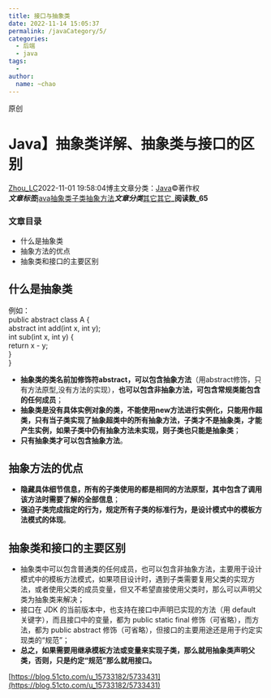 ```yaml
---
title: 接口与抽象类
date: 2022-11-14 15:05:37
permalink: /javaCategory/5/
categories:
  - 后端
  - java
tags:
  - 
author: 
  name: ~chao
---
```

 原创
# Java】抽象类详解、抽象类与接口的区别
[Zhou_LC](https://blog.51cto.com/u_15856491)2022-11-01 19:58:04博主文章分类：[Java](https://blog.51cto.com/u_15856491/category17)©著作权<br />**_文章标签_**[java](https://blog.51cto.com/topic/java.html)[抽象类](https://blog.51cto.com/topic/chouxianglei.html)[子类](https://blog.51cto.com/topic/zilei.html)[抽象方法](https://blog.51cto.com/topic/chouxiangfangfa.html)**_文章分类_**[其它](https://blog.51cto.com/nav/other1)[其它](https://blog.51cto.com/nav/other)**_阅读数_65**

### 文章目录

- 什么是抽象类
- 抽象方法的优点
- 抽象类和接口的主要区别
## 什么是抽象类
例如：<br />public abstract class A {<br />   abstract int add(int x, int y);<br />   int sub(int x, int y) { <br />      return x - y;<br />   }<br />}

- **抽象类的类名前加修饰符abstract，可以包含抽象方法**（用abstract修饰，只有方法原型,没有方法的实现），**也可以包含非抽象方法，可包含常规类能包含的任何成员**；
- **抽象类是没有具体实例对象的类，不能使用new方法进行实例化，只能用作超类，只有当子类实现了抽象超类中的所有抽象方法，子类才不是抽象类，才能产生实例，如果子类中仍有抽象方法未实现，则子类也只能是抽象类**；
- **只有抽象类才可以包含抽象方法**。
## 抽象方法的优点

- **隐藏具体细节信息，所有的子类使用的都是相同的方法原型，其中包含了调用该方法时需要了解的全部信息**；
- **强迫子类完成指定的行为，规定所有子类的标准行为，是设计模式中的模板方法模式的体现**。
## 抽象类和接口的主要区别

- 抽象类中可以包含普通类的任何成员，也可以包含非抽象方法，主要用于设计模式中的模板方法模式，如果项目设计时，遇到子类需要复用父类的实现方法，或者使用父类的成员变量，但又不希望直接使用父类时，那么可以声明父类为抽象类来解决；
- 接口在 JDK 的当前版本中，也支持在接口中声明已实现的方法（用 default 关键字），而且接口中的变量，都为 public static final 修饰（可省略），而方法，都为 public abstract 修饰（可省略），但接口的主要用途还是用于约定实现类的“规范”；
- **总之，如果需要用继承模板方法或变量来实现子类，那么就用抽象类声明父类，否则，只是约定“规范”那么就用接口。**



[https://blog.51cto.com/u_15733182/5733431](https://blog.51cto.com/u_15733182/5733431)
